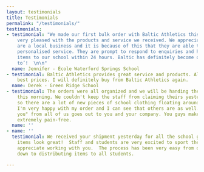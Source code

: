 ```yaml
---
layout: testimonials
title: Testimonials
permalink: "/testimonials/"
testimonials:
- testimonial: "We made our first bulk order with Baltic Athletics this year and were
    very pleased with the products and service we received. We appreciate that they
    are a local business and it is because of this that they are able to give more
    personalised service. They are prompt to respond to enquiries and have often shipped
    items to our school within 24 hours. Baltic has definitely become our new ‘go
    to’!  \n\n"
  name: Jennifer - École Waterford Springs School
- testimonial: Baltic Athletics provides great service and products. Always has the
    best prices. I will definitely buy from Baltic Athletics again.
  name: Derek - Green Ridge School
- testimonial: The orders were all organized and we will be handing them out to students
    this morning. We couldn't keep the staff from claiming theirs yesterday afternoon,
    so there are a lot of new pieces of school clothing floating around already. Personally,
    I'm very happy with my order and I can see that others are as well. A big "thank
    you" from all of us goes out to you and your company. You guys make this process
    extremely pain-free.
  name: ''
- name: ''
  testimonial: We received your shipment yesterday for all the school gear and the
    items look great!  Staff and students are very excited to sport their new wear.  We
    appreciate working with you.  The process has been very easy from ordering right
    down to distributing items to all students.

---
```

